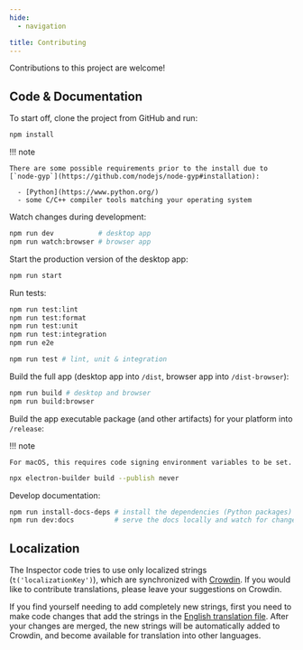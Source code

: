 ```yaml
---
hide:
  - navigation

title: Contributing
---
```


Contributions to this project are welcome!

## Code & Documentation

To start off, clone the project from GitHub and run:

```bash
npm install
```

!!! note

    There are some possible requirements prior to the install due to
    [`node-gyp`](https://github.com/nodejs/node-gyp#installation):

      - [Python](https://www.python.org/)
      - some C/C++ compiler tools matching your operating system

Watch changes during development:

```bash
npm run dev           # desktop app
npm run watch:browser # browser app
```

Start the production version of the desktop app:

```bash
npm run start
```

Run tests:

```bash
npm run test:lint
npm run test:format
npm run test:unit
npm run test:integration
npm run e2e

npm run test # lint, unit & integration
```

Build the full app (desktop app into `/dist`, browser app into `/dist-browser`):

```bash
npm run build # desktop and browser
npm run build:browser
```

Build the app executable package (and other artifacts) for your platform into `/release`:

!!! note

    For macOS, this requires code signing environment variables to be set.

```bash
npx electron-builder build --publish never
```

Develop documentation:

```bash
npm run install-docs-deps # install the dependencies (Python packages)
npm run dev:docs          # serve the docs locally and watch for changes
```

## Localization

The Inspector code tries to use only localized strings (`t('localizationKey')`), which are
synchronized with [Crowdin](https://crowdin.com/project/appium-desktop). If you would like to
contribute translations, please leave your suggestions on Crowdin.

If you find yourself needing to add completely new strings, first you need to make code changes that
add the strings in the [English translation file](https://github.com/appium/appium-inspector/blob/main/assets/locales/en/translation.json).
After your changes are merged, the new strings will be automatically added to Crowdin, and become
available for translation into other languages.

